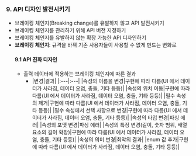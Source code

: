 ### 9. API 디자인 발전시키기
- 브레이킹 체인지(Breaking change)를 유발하지 않고 API 발전시키기
- 브레이킹 체인지를 관리하기 위해 API 버전 지정하기
- 브레이킹 체인지를 유발하지 않는 확장 가능한 API 디자인하기
- **브레이킹 체인지**: 규격을 바꿔 기존 사용자들이 사용할 수 없게 만드는 변화로
    #### 9.1 API 진화 디자인
    - 출력 데이터에 적용하는 브레이킹 체인지에 따른 결과
        - |변경|결과|
        |:---|:---|
        |속성의 이름을 변경|구현에 따라 다름(UI 에서 데이터가 사라짐, 데이터 오염, 충돌, 기타 등등)|
        |속성의 위치 이동|구현에 따라 다름(UI 에서 데이터가 사라짐, 데이터 오염, 충돌, 기타 등등)|
        |필수 속성의 제거|구현에 따라 다름(UI 에서 데이터가 사라짐, 데이터 오염, 충돌, 기타 등등)|
        |필수 속성에서 선택 사항으로 변경|구현에 따라 다름(UI 에서 데이터가 사라짐, 데이터 오염, 충돌, 기타 등등)|
        |속성의 타입 변경|파싱 에러|
        |속성의 포맷 변경|파싱 에러|
        |속성의 특징 변경(길이, 숫자 범위, 배열 요소의 길이 확장)|구현에 따라 다름(UI 에서 데이터가 사라짐, 데이터 오염, 충돌, 기타 등등)|
        |속성의 의미 변경|최악의 결과|
        |enum 값 추가|구현에 따라 다름(UI 에서 데이터가 사라짐, 데이터 오염, 충돌, 기타 등등)|